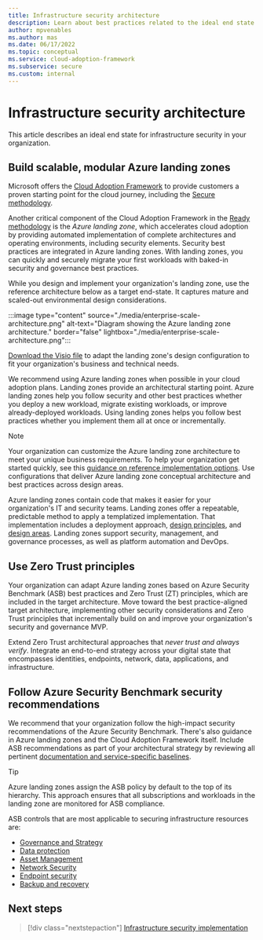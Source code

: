 ```yaml
---
title: Infrastructure security architecture
description: Learn about best practices related to the ideal end state and key components of the infrastructure security architecture.
author: mpvenables
ms.author: mas
ms.date: 06/17/2022
ms.topic: conceptual
ms.service: cloud-adoption-framework
ms.subservice: secure
ms.custom: internal
---
```


# Infrastructure security architecture

This article describes an ideal end state for infrastructure security in your organization.

## Build scalable, modular Azure landing zones

Microsoft offers the [Cloud Adoption Framework](/azure/cloud-adoption-framework/overview) to provide customers a proven starting point for the cloud journey, including the [Secure methodology](/azure/cloud-adoption-framework/secure/).

Another critical component of the Cloud Adoption Framework in the [Ready methodology](/azure/cloud-adoption-framework/ready/) is the *Azure landing zone*, which accelerates cloud adoption by providing automated implementation of complete architectures and operating environments, including security elements. Security best practices are integrated in Azure landing zones. With landing zones, you can quickly and securely migrate your first workloads with baked-in security and governance best practices.

While you design and implement your organization's landing zone, use the reference architecture below as a target end-state. It captures mature and scaled-out environmental design considerations.

:::image type="content" source="./media/enterprise-scale-architecture.png" alt-text="Diagram showing the Azure landing zone architecture." border="false" lightbox="./media/enterprise-scale-architecture.png":::

[Download the Visio file](https://raw.githubusercontent.com/microsoft/CloudAdoptionFramework/master/ready/enterprise-scale-architecture.vsdx) to adapt the landing zone's design configuration to fit your organization's business and technical needs.

We recommend using Azure landing zones when possible in your cloud adoption plans. Landing zones provide an architectural starting point. Azure landing zones help you follow security and other best practices whether you deploy a new workload, migrate existing workloads, or improve already-deployed workloads. Using landing zones helps you follow best practices whether you implement them all at once or incrementally.

> [!NOTE]
> Your organization can customize the Azure landing zone architecture to meet your unique business requirements. To help your organization get started quickly, see this [guidance on reference implementation options](/azure/cloud-adoption-framework/ready/landing-zone/tailoring-alz). Use configurations that deliver Azure landing zone conceptual architecture and best practices across design areas.

Azure landing zones contain code that makes it easier for your organization's IT and security teams. Landing zones offer a repeatable, predictable method to apply a templatized implementation. That implementation includes a deployment approach, [design principles](/azure/cloud-adoption-framework/ready/landing-zone/design-principles), and [design areas](/azure/cloud-adoption-framework/ready/landing-zone/design-areas). Landing zones support security, management, and governance processes, as well as platform automation and DevOps.

## Use Zero Trust principles

Your organization can adapt Azure landing zones based on Azure Security Benchmark (ASB) best practices and Zero Trust (ZT) principles, which are included in the target architecture. Move toward the best practice-aligned target architecture, implementing other security considerations and Zero Trust principles that incrementally build on and improve your organization's security and governance MVP.

Extend Zero Trust architectural approaches that *never trust and always verify*. Integrate an end-to-end strategy across your digital state that encompasses identities, endpoints, network, data, applications, and infrastructure.

## Follow Azure Security Benchmark security recommendations

We recommend that your organization follow the high-impact security recommendations of the Azure Security Benchmark. There's also guidance in Azure landing zones and the Cloud Adoption Framework itself. Include ASB recommendations as part of your architectural strategy by reviewing all pertinent [documentation and service-specific baselines](/security/benchmark/azure/overview).

> [!TIP]
> Azure landing zones assign the ASB policy by default to the top of its hierarchy. This approach ensures that all subscriptions and workloads in the landing zone are monitored for ASB compliance.

ASB controls that are most applicable to securing infrastructure resources are:

- [Governance and Strategy](/security/benchmark/azure/security-controls-v3-governance-strategy)
- [Data protection](/security/benchmark/azure/security-controls-v3-data-protection)
- [Asset Management](/security/benchmark/azure/security-controls-v3-asset-management)
- [Network Security](/security/benchmark/azure/security-controls-v3-network-security)
- [Endpoint security](/security/benchmark/azure/security-controls-v3-endpoint-security)
- [Backup and recovery](/security/benchmark/azure/security-controls-v3-backup-recovery)

## Next steps

> [!div class="nextstepaction"]
> [Infrastructure security implementation](infrastructure-security-implementation.md)
